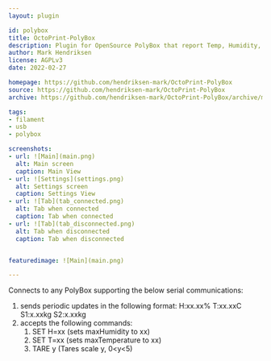 ```yaml
---
layout: plugin

id: polybox
title: OctoPrint-PolyBox  
description: Plugin for OpenSource PolyBox that report Temp, Humidity, and scale values over USB.  
author: Mark Hendriksen  
license: AGPLv3  
date: 2022-02-27

homepage: https://github.com/hendriksen-mark/OctoPrint-PolyBox  
source: https://github.com/hendriksen-mark/OctoPrint-PolyBox
archive: https://github.com/hendriksen-mark/OctoPrint-PolyBox/archive/master.zip

tags:
- filament
- usb
- polybox

screenshots:
- url: ![Main](main.png)
  alt: Main screen  
  caption: Main View  
- url: ![Settings](settings.png)
  alt: Settings screen  
  caption: Settings View  
- url: ![Tab](tab_connected.png)
  alt: Tab when connected  
  caption: Tab when connected  
- url: ![Tab](tab_disconnected.png)
  alt: Tab when disconnected  
  caption: Tab when disconnected


featuredimage: ![Main](main.png)

---
```


Connects to any PolyBox supporting the below serial communications:
1) sends periodic updates in the following format:
    H:xx.xx% T:xx.xxC S1:x.xxkg S2:x.xxkg
1) accepts the following commands:
    1) SET H=xx (sets maxHumidity to xx)
    1) SET T=xx (sets maxTemperature to xx)
    1) TARE y (Tares scale y, 0<y<5)
